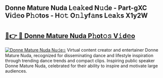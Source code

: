 ## Donne Mature Nuda L𝚎a𝚔ed N𝚞𝚍e - Part-gXC Vi𝚍𝚎o P𝚑𝚘tos - H𝚘𝚝 O𝚗𝚕yf𝚊ns L𝚎a𝚔s X1y2W

# <h2><a href="http://kf0zdg1.oniu.top/?m=Donne+Mature+Nuda">🔗👉 🔴 Donne Mature Nuda P𝚑ot𝚘𝚜 V𝚒d𝚎o</a></h2>

[![Donne Mature Nuda Nu𝚍e𝚜](https://i.imgur.com/0qMVB7G.gif)](http://kf0zdg1.oniu.top/?m=Donne+Mature+Nuda)
Virtual content creator and entertainer Donne Mature Nuda, recognized for disseminating dance and lifestyle inspiration through trending dance trends and compact clips. Inspiring public speaker Donne Mature Nuda, celebrated for their ability to inspire and motivate large audiences.  
